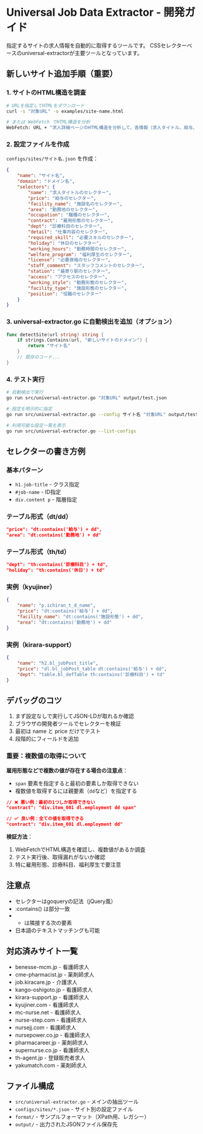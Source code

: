 # Universal Job Data Extractor - 開発ガイド

指定するサイトの求人情報を自動的に取得するツールです。
CSSセレクターベースのuniversal-extractorが主要ツールとなっています。

## 新しいサイト追加手順（重要）

### 1. サイトのHTML構造を調査
```bash
# URLを指定してHTMLをダウンロード
curl -s "対象URL" -o examples/site-name.html

# または WebFetch でHTML構造を分析
WebFetch: URL + "求人詳細ページのHTML構造を分析して、各情報（求人タイトル、給与、施設名、勤務地、職種、雇用形態など）がどのようなHTML要素・クラス名に含まれているか教えてください"
```

### 2. 設定ファイルを作成
`configs/sites/サイト名.json` を作成：

```json
{
    "name": "サイト名",
    "domain": "ドメイン名",
    "selectors": {
        "name": "求人タイトルのセレクター",
        "price": "給与のセレクター",
        "facility_name": "施設名のセレクター",
        "area": "勤務地のセレクター",
        "occupation": "職種のセレクター",
        "contract": "雇用形態のセレクター",
        "dept": "診療科目のセレクター",
        "detail": "仕事内容のセレクター",
        "required_skill": "必要スキルのセレクター",
        "holiday": "休日のセレクター",
        "working_hours": "勤務時間のセレクター",
        "welfare_program": "福利厚生のセレクター",
        "license": "必要資格のセレクター",
        "staff_comment": "スタッフコメントのセレクター",
        "station": "最寄り駅のセレクター",
        "access": "アクセスのセレクター",
        "working_style": "勤務形態のセレクター",
        "facility_type": "施設形態のセレクター",
        "position": "役職のセレクター"
    }
}
```

### 3. universal-extractor.go に自動検出を追加（オプション）
```go
func detectSite(url string) string {
    if strings.Contains(url, "新しいサイトのドメイン") {
        return "サイト名"
    }
    // 既存のコード...
}
```

### 4. テスト実行
```bash
# 自動検出で実行
go run src/universal-extractor.go "対象URL" output/test.json

# 設定を明示的に指定
go run src/universal-extractor.go --config サイト名 "対象URL" output/test.json

# 利用可能な設定一覧を表示
go run src/universal-extractor.go --list-configs
```

## セレクターの書き方例

### 基本パターン
- `h1.job-title` - クラス指定
- `#job-name` - ID指定
- `div.content p` - 階層指定

### テーブル形式（dt/dd）
```json
"price": "dt:contains('給与') + dd",
"area": "dt:contains('勤務地') + dd"
```

### テーブル形式（th/td）
```json
"dept": "th:contains('診療科目') + td",
"holiday": "th:contains('休日') + td"
```

### 実例（kyujiner）
```json
{
    "name": "p.ichiran_t_d_name",
    "price": "dt:contains('給与') + dd",
    "facility_name": "dt:contains('施設形態') + dd",
    "area": "dt:contains('勤務地') + dd"
}
```

### 実例（kirara-support）
```json
{
    "name": "h2.bl_jobPost_title",
    "price": "dl.bl_jobPost_table dt:contains('給与') + dd",
    "dept": "table.bl_defTable th:contains('診療科目') + td"
}
```

## デバッグのコツ

1. まず設定なしで実行してJSON-LDが取れるか確認
2. ブラウザの開発者ツールでセレクターを検証
3. 最初は name と price だけでテスト
4. 段階的にフィールドを追加

### 重要：複数値の取得について

**雇用形態などで複数の値が存在する場合の注意点**：
- `span` 要素を指定すると最初の要素しか取得できない
- 複数値を取得するには親要素（`dd`など）を指定する

```json
// ❌ 悪い例：最初の1つしか取得できない
"contract": "div.item_001 dl.employment dd span"

// ✅ 良い例：全ての値を取得できる  
"contract": "div.item_001 dl.employment dd"
```

**検証方法**：
1. WebFetchでHTML構造を確認し、複数値があるか調査
2. テスト実行後、取得漏れがないか確認
3. 特に雇用形態、診療科目、福利厚生で要注意

## 注意点
- セレクターはgoqueryの記法（jQuery風）
- :contains() は部分一致
- + は隣接する次の要素
- 日本語のテキストマッチングも可能

## 対応済みサイト一覧

- benesse-mcm.jp - 看護師求人
- cme-pharmacist.jp - 薬剤師求人
- job.kiracare.jp - 介護求人
- kango-oshigoto.jp - 看護師求人
- kirara-support.jp - 看護師求人
- kyujiner.com - 看護師求人
- mc-nurse.net - 看護師求人
- nurse-step.com - 看護師求人
- nursejj.com - 看護師求人
- nursepower.co.jp - 看護師求人
- pharmacareer.jp - 薬剤師求人
- supernurse.co.jp - 看護師求人
- th-agent.jp - 登録販売者求人
- yakumatch.com - 薬剤師求人

## ファイル構成

- `src/universal-extractor.go` - メインの抽出ツール
- `configs/sites/*.json` - サイト別の設定ファイル
- `format/` - サンプルフォーマット（XPath用、レガシー）
- `output/` - 出力されたJSONファイル保存先
